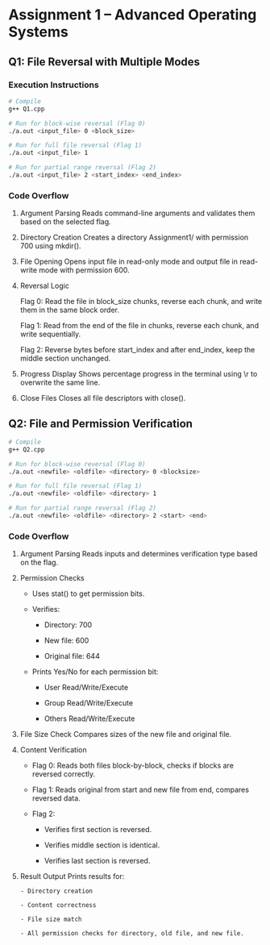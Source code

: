 # Assignment 1 – Advanced Operating Systems

## Q1: File Reversal with Multiple Modes

### Execution Instructions
``` bash 
# Compile
g++ Q1.cpp

# Run for block-wise reversal (Flag 0)
./a.out <input_file> 0 <block_size>

# Run for full file reversal (Flag 1)
./a.out <input_file> 1

# Run for partial range reversal (Flag 2)
./a.out <input_file> 2 <start_index> <end_index>
```

### Code Overflow

1.  Argument Parsing
    Reads command-line arguments and validates them based on the selected flag.

2.  Directory Creation
    Creates a directory Assignment1/ with permission 700 using mkdir().

3.  File Opening
    Opens input file in read-only mode and output file in read-write mode with permission 600.

4.  Reversal Logic

    Flag 0: Read the file in block_size chunks, reverse each chunk, and write them in the same block order.

    Flag 1: Read from the end of the file in chunks, reverse each chunk, and write sequentially.

    Flag 2: Reverse bytes before start_index and after end_index, keep the middle section unchanged.

5.  Progress Display
    Shows percentage progress in the terminal using \r to overwrite the same line.

6.  Close Files
    Closes all file descriptors with close().


## Q2: File and Permission Verification

``` bash 
# Compile
g++ Q2.cpp

# Run for block-wise reversal (Flag 0)
./a.out <newfile> <oldfile> <directory> 0 <blocksize>

# Run for full file reversal (Flag 1)
./a.out <newfile> <oldfile> <directory> 1

# Run for partial range reversal (Flag 2)
./a.out <newfile> <oldfile> <directory> 2 <start> <end>
```

### Code Overflow

1.  Argument Parsing
    Reads inputs and determines verification type based on the flag.

2.  Permission Checks

    - Uses stat() to get permission bits.

    - Verifies:

        - Directory: 700

        - New file: 600

        - Original file: 644

    - Prints Yes/No for each permission bit:

        - User Read/Write/Execute

        - Group Read/Write/Execute

        - Others Read/Write/Execute

3.  File Size Check
    Compares sizes of the new file and original file.

4.  Content Verification

    - Flag 0: Reads both files block-by-block, checks if blocks are reversed correctly.

    - Flag 1: Reads original from start and new file from end, compares reversed data.

    - Flag 2:

        - Verifies first section is reversed.

        - Verifies middle section is identical.

        - Verifies last section is reversed.

5.  Result Output
    Prints results for:

        - Directory creation

        - Content correctness

        - File size match

        - All permission checks for directory, old file, and new file.